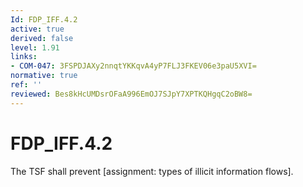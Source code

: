 ```yaml
---
Id: FDP_IFF.4.2
active: true
derived: false
level: 1.91
links:
- COM-047: 3FSPDJAXy2nnqtYKKqvA4yP7FLJ3FKEV06e3paU5XVI=
normative: true
ref: ''
reviewed: Bes8kHcUMDsrOFaA996EmOJ7SJpY7XPTKQHgqC2oBW8=
---
```


# FDP_IFF.4.2

The TSF shall prevent [assignment: types of illicit information flows].